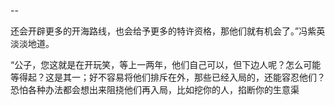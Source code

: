 --

还会开辟更多的开海路线，也会给予更多的特许资格，那他们就有机会了。”冯紫英淡淡地道。

“公子，您这就是在开玩笑，等上一两年，他们自己可以，但下边人呢？怎么可能等得起？这是其一；好不容易将他们排斥在外，那些已经入局的，还能容忍他们？恐怕各种办法都会想出来阻挠他们再入局，比如挖你的人，掐断你的生意渠